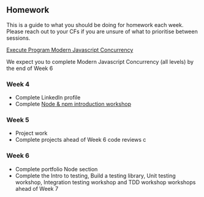 ## Homework

This is a guide to what you should be doing for homework each week. Please reach out to your CFs if you are unsure of what to prioritise between sessions.

[Execute Program Modern Javascript Concurrency](https://www.executeprogram.com)

   We expect you to complete Modern Javascript Concurrency (all levels) by the end of Week 6

### Week 4

- Complete LinkedIn profile
- Complete [Node & npm introduction workshop](/workshops/node-npm-intro/)

### Week 5

- Project work
- Complete projects ahead of Week 6 code reviews
c
### Week 6

- Complete portfolio Node section
- Complete the Intro to testing, Build a testing library, Unit testing workshop, Integration testing workshop and TDD workshop workshops ahead of Week 7
